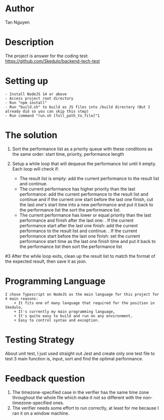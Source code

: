 # Author
Tan Nguyen
# Description 
The project is answer for the coding test: https://github.com/Skedulo/backend-tech-test
# Setting up  
    - Install NodeJS 14 or above
    - Access project root directory
    - Run "npm install"
    - Run "build.sh" to build as JS files into /build directory (But I already did so you can skip this step)
    - Run command "run.sh [full_path_to_file]"1

# The solution
1. Sort the performance list as a priority queue with these conditions as the same order: start time, priority, performance length

2. Setup a while loop that will dequeue the performance list until it empty. Each loop will check if:
    * The result list is empty: add the current performance to the result list and continue.
    * The current performance has higher priority than the last performance: add the current performance to the result list and continue and if the current one start before the last one finish, cut the last one's start time into a new performance and put it back to the performance list the sort the performance list.
    * The current performance has lower or equal priority than the last performance and finish after the last one:
        . If the current performance start after the last one finish: add the current performance to the result list and continue.
        . If the current performance start before the last one finish: set the current performance start time as the last one finish time and put it back to the performance list then sort the performance list

#3 After the while loop exits, clean up the result list to match the format of the expected result, then save it as json.
# Programming Language
    I chose Typescript on NodeJS as the main language for this project for 4 main reasons: 
        + It fits one of many language that required for the position in Skedulo, 
        + It's currently my main programming language,
        + It's quite easy to build and run on any environment,
        + Easy to control syntax and exception.
# Testing Strategy
About unit test, I just used straight out Jest and create only one test file to test 3 main function is, input, sort and find the optimal performance.
# Feedback question
1. The timezone-specified case in the verifier has the same time zone throughout the whole file which make it not so different with the non-timezone-specified ones.
2. The verifier needs some effort to run correctly, at least for me because I ran it on a window machine.




